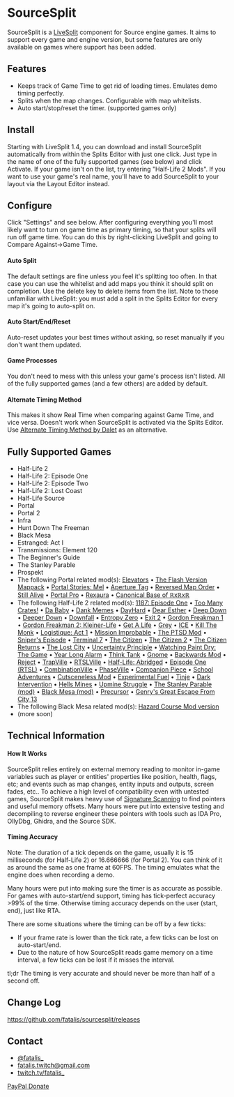 ﻿SourceSplit
===========

SourceSplit is a [LiveSplit] component for Source engine games. It aims to support every game and engine version, but some features are only available on games where support has been added.

Features
--------
  * Keeps track of Game Time to get rid of loading times. Emulates demo timing perfectly.
  * Splits when the map changes. Configurable with map whitelists.
  * Auto start/stop/reset the timer. (supported games only)

Install
-------
Starting with LiveSplit 1.4, you can download and install SourceSplit automatically from within the Splits Editor with just one click. Just type in the name of one of the fully supported games (see below) and click Activate. If your game isn't on the list, try entering "Half-Life 2 Mods". If you want to use your game's real name, you'll have to add SourceSplit to your layout via the Layout Editor instead.

Configure
---------
Click "Settings" and see below. After configuring everything you'll most likely want to turn on game time as primary timing, so that your splits will run off game time. You can do this by right-clicking LiveSplit and going to Compare Against->Game Time.

#### Auto Split
The default settings are fine unless you feel it's splitting too often. In that case you can use the whitelist and add maps you think it should split on completion. Use the delete key to delete items from the list. Note to those unfamiliar with LiveSplit: you must add a split in the Splits Editor for every map it's going to auto-split on.

#### Auto Start/End/Reset
Auto-reset updates your best times without asking, so reset manually if you don't want them updated.

#### Game Processes
You don't need to mess with this unless your game's process isn't listed. All of the fully supported games (and a few others) are added by default.

#### Alternate Timing Method
This makes it show Real Time when comparing against Game Time, and vice versa. Doesn't work when SourceSplit is activated via the Splits Editor. Use [Alternate Timing Method by Dalet] as an alternative.

Fully Supported Games
---------------------
  * Half-Life 2
  * Half-Life 2: Episode One
  * Half-Life 2: Episode Two
  * Half-Life 2: Lost Coast
  * Half-Life Source
  * Portal
  * Portal 2
  * Infra
  * Hunt Down The Freeman
  * Black Mesa
  * Estranged: Act I
  * Transmissions: Element 120
  * The Beginner's Guide
  * The Stanley Parable
  * Prospekt
  * The following Portal related mod(s):  [Elevators](https://www.moddb.com/mods/portal-elevators) • [The Flash Version Mappack](https://portalmaps.wecreatestuff.com/) • [Portal Stories: Mel](https://store.steampowered.com/app/317400/Portal_Stories_Mel/) • [Aperture Tag](https://store.steampowered.com/app/280740/Aperture_Tag_The_Paint_Gun_Testing_Initiative/) • [Reversed Map Order](https://www.speedrun.com/portal_reversed_map_order/resources) • [Still Alive](https://www.moddb.com/mods/portal-still-alive-pc) • [Portal Pro](https://www.moddb.com/mods/portal-pro) • [Rexaura](https://store.steampowered.com/app/317790/Rexaura/) • [Canonical Base of ℝxℝxℝ](https://www.moddb.com/mods/portal-canonical-base-of-xx)
  * The following Half-Life 2 related mod(s): [1187: Episode One](https://www.moddb.com/mods/1187) • [Too Many Crates!](https://www.moddb.com/mods/too-many-crates) • [Da Baby](https://drive.google.com/file/d/1AEB1oOUM_vgkyjuzXgp3rlG2_YHhjV1_/view?usp=sharing) • [Dank Memes](https://www.moddb.com/mods/dank-memes) • [DayHard](https://www.moddb.com/mods/dayhard) • [Dear Esther](https://www.moddb.com/mods/dear-esther) • [Deep Down](https://www.moddb.com/mods/half-life-2-deep-down) • [Deeper Down](https://www.moddb.com/mods/half-life-2-deeper-down) • [Downfall](https://store.steampowered.com/app/587650/HalfLife_2_DownFall/) • [Entropy Zero](https://store.steampowered.com/app/714070/Entropy__Zero/) • [Exit 2](https://www.moddb.com/mods/exit-2) • [Gordon Freakman 1](https://www.moddb.com/mods/gordon-freakman) • [Gordon Freakman 2: Kleiner-Life](https://www.moddb.com/mods/gordon-freakman-2-kleiner-life) • [Get A Life](https://www.moddb.com/mods/get-a-life) • [Grey](https://www.moddb.com/mods/grey) • [ICE](https://www.moddb.com/mods/ice-a-half-life-2-expansion-pack) • [Kill The Monk](https://www.moddb.com/mods/kill-the-monk) • [Logistique: Act 1](https://store.steampowered.com/app/1154130/Logistique_Act_1/) • [Mission Improbable](https://www.runthinkshootlive.com/posts/mission-improbable/) • [The PTSD Mod](https://www.moddb.com/mods/the-ptsd-mod) • [Sniper's Episode](https://www.speedrun.com/patches/Snipers_Episode_ptqds.zip) • [Terminal 7](https://www.moddb.com/mods/terminal-7) • [The Citizen](https://www.moddb.com/mods/the-citizen) • [The Citizen 2](https://www.moddb.com/mods/the-citizen-part-ii) • [The Citizen Returns](https://www.moddb.com/mods/the-citizen-returns) • [The Lost City](https://www.moddb.com/mods/the-lost-city) • [Uncertainty Principle](https://www.moddb.com/mods/uncertainty-principle) • [Watching Paint Dry: The Game](https://www.moddb.com/mods/watching-paint-dry-the-game) • [Year Long Alarm](https://store.steampowered.com/app/747250/HalfLife_2_Year_Long_Alarm/) • [Think Tank](https://www.runthinkshootlive.com/posts/think-tank/) • [Gnome](https://www.moddb.com/mods/map-labs/downloads/atom-3-gnome) • [Backwards Mod](https://drive.google.com/file/d/1Eb2irBuVacM-jLbBKPDi-vZSUUxCvvQt/view) • [Reject](https://www.runthinkshootlive.com/posts/reject/) • [TrapVille](https://www.runthinkshootlive.com/posts/trapville/) • [RTSLVille](https://www.runthinkshootlive.com/posts/runthinkshootliveville/) • [Half-Life: Abridged](https://www.runthinkshootlive.com/posts/half-life-abridged/) • [Episode One (RTSL)](https://www.runthinkshootlive.com/posts/episode-one-map-labs-2/) • [CombinationVille](https://www.runthinkshootlive.com/posts/combinationville/) • [PhaseVille](https://www.runthinkshootlive.com/posts/phaseville/) • [Companion Piece](https://www.runthinkshootlive.com/posts/companion-piece/) • [School Adventures](https://www.moddb.com/mods/school-adventures) • [Cutsceneless Mod](https://mega.nz/#F!yjgQiYKL!CeObY9822otooK31Y6A2FQ) • [Experimental Fuel](https://www.runthinkshootlive.com/posts/experimental-fuel/) • [Tinje](https://www.runthinkshootlive.com/posts/tinje/) • [Dark Intervention](https://www.runthinkshootlive.com/posts/dark-intervention/) • [Hells Mines](https://www.runthinkshootlive.com/posts/hells-mines/) • [Upmine Struggle](https://www.runthinkshootlive.com/posts/upmine-struggle/) • [The Stanley Parable (mod)](https://www.moddb.com/mods/the-stanley-parable) • [Black Mesa (mod)](https://www.moddb.com/mods/black-mesa) • [Precursor](https://www.moddb.com/mods/precursor) • [Genry's Great Escape From City 13](https://store.steampowered.com/app/1341060/HalfLife_2_Genrys_Great_Escape_From_City_13/)
  * The following Black Mesa related mod(s): [Hazard Course Mod version](https://www.moddb.com/mods/black-mesa-hazard-course)
  * (more soon)

Technical Information
---------------------
#### How It Works
SourceSplit relies entirely on external memory reading to monitor in-game variables such as player or entities' properties like position, health, flags, etc; and events such as map changes, entity inputs and outputs, screen fades, etc.. To achieve a high level of compatibility even with untested games, SourceSplit makes heavy use of [Signature Scanning](https://wiki.alliedmods.net/Signature_scanning) to find pointers and useful memory offsets. Many hours were put into extensive testing and decompiling to reverse engineer these pointers with tools such as IDA Pro, OllyDbg, Ghidra, and the Source SDK.

#### Timing Accuracy
Note: The duration of a tick depends on the game, usually it is 15 milliseconds (for Half-Life 2) or 16.666666 (for Portal 2). You can think of it as around the same as one frame at 60FPS. The timing emulates what the engine does when recording a demo.

Many hours were put into making sure the timer is as accurate as possible. For games with auto-start/end support, timing has tick-perfect accuracy >99% of the time. Otherwise timing accuracy depends on the user (start, end), just like RTA.

There are some situations where the timing can be off by a few ticks:

  * If your frame rate is lower than the tick rate, a few ticks can be lost on auto-start/end. 
  * Due to the nature of how SourceSplit reads game memory on a time interval, a few ticks can be lost if it misses the interval.

tl;dr The timing is very accurate and should never be more than half of a second off.

Change Log
----------
https://github.com/fatalis/sourcesplit/releases

Contact
-------
  * [@fatalis_](https://twitter.com/fatalis_)
  * [fatalis.twitch@gmail.com](mailto:fatalis.twitch@gmail.com)
  * [twitch.tv/fatalis_](http://www.twitch.tv/fatalis_)

[PayPal Donate](http://fatalis.pw/donate)

[LiveSplit]:http://livesplit.org/
[signature scanning]:https://wiki.alliedmods.net/Signature_scanning
[Alternate Timing Method by Dalet]:http://livesplit.org/components/
